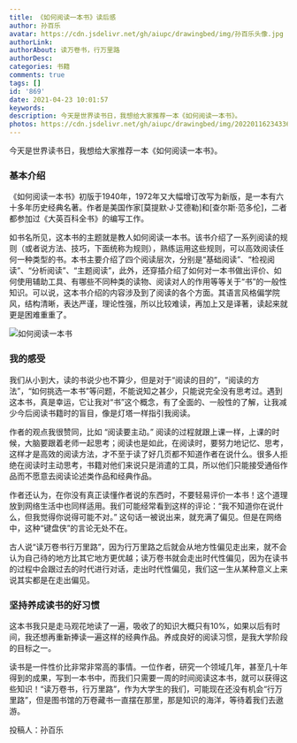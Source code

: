 ```yaml
---
title: 《如何阅读一本书》读后感
author: 孙百乐
avatar: https://cdn.jsdelivr.net/gh/aiupc/drawingbed/img/孙百乐头像.jpg
authorLink: 
authorAbout: 读万卷书，行万里路
authorDesc: 
categories: 书籍
comments: true
tags: []
id: '869'
date: 2021-04-23 10:01:57
keywords:
description: 今天是世界读书日，我想给大家推荐一本《如何阅读一本书》。
photos: https://cdn.jsdelivr.net/gh/aiupc/drawingbed/img/20220116234336.png
---
```


今天是世界读书日，我想给大家推荐一本《如何阅读一本书》。

### 基本介绍

《如何阅读一本书》初版于1940年，1972年又大幅增订改写为新版，是一本有六十多年历史经典名著。作者是美国作家\[莫提默·J·艾德勒\]和\[查尔斯·范多伦\]，二者都参加过《大英百科全书》的编写工作。

如书名所见，这本书的主题就是教人如何阅读一本书。该书介绍了一系列阅读的规则（或者说方法、技巧，下面统称为规则），熟练运用这些规则，可以高效阅读任何一种类型的书。本书主要介绍了四个阅读层次，分别是“基础阅读”、“检视阅读”、“分析阅读”、“主题阅读”，此外，还穿插介绍了如何对一本书做出评价、如何使用辅助工具、有哪些不同种类的读物、阅读对人的作用等等关于“书”的一般性知识。可以说，这本书介绍的内容涉及到了阅读的各个方面。其语言风格偏学院风，结构清晰，表达严谨，理论性强，所以比较难读，再加上又是译著，读起来就更是困难重重了。

![如何阅读一本书](https://cdn.jsdelivr.net/gh/aiupc/drawingbed/img/s1670978-221x300.jpg)

### 我的感受

我们从小到大，读的书说少也不算少，但是对于“阅读的目的”，“阅读的方法”，“如何挑选一本书”等问题，不能说知之甚少，只能说完全没有思考过。遇到这本书，真是幸运，它让我对“书”这个概念，有了全面的、一般性的了解，让我减少今后阅读书籍时的盲目，像是灯塔一样指引我阅读。

作者的观点我很赞同，比如 “阅读要主动。” 阅读的过程就跟上课一样，上课的时候，大脑要跟着老师一起思考；阅读也是如此，在阅读时，要努力地记忆、思考，这样才是高效的阅读方法，才不至于读了好几页都不知道作者在说什么。很多人拒绝在阅读时主动思考，书籍对他们来说只是消遣的工具，所以他们只能接受通俗作品而不愿意去阅读论述类作品和经典作品。

作者还认为，在你没有真正读懂作者说的东西时，不要轻易评价一本书！这个道理放到网络生活中也同样适用。我们可能经常看到这样的评论：“我不知道你在说什么，但我觉得你说得可能不对。” 这句话一被说出来，就充满了偏见。但是在网络中，这种“键盘侠”的言论无处不在。

  

古人说“读万卷书行万里路”，因为行万里路之后就会从地方性偏见走出来，就不会认为自己待的地方比其它地方更优越；读万卷书就会走出时代性偏见，因为在读书的过程中会跟过去的时代进行对话，走出时代性偏见，我们这一生从某种意义上来说其实都是在走出偏见。

### 坚持养成读书的好习惯

这本书我只是走马观花地读了一遍，吸收了的知识大概只有10%，如果以后有时间，我还想再重新捧读一遍这样的经典作品。养成良好的阅读习惯，是我大学阶段的目标之一。

读书是一件性价比非常非常高的事情。一位作者，研究一个领域几年，甚至几十年得到的成果，写到一本书中，而我们只需要一周的时间阅读这本书，就可以获得这些知识！“读万卷书，行万里路”，作为大学生的我们，可能现在还没有机会“行万里路”，但是图书馆的万卷藏书一直摆在那里，那是知识的海洋，等待着我们去遨游。

投稿人：孙百乐